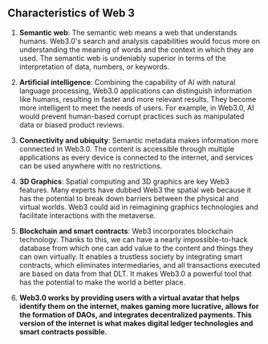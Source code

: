 ## Characteristics of Web 3 

1. **Semantic web**: The semantic web means a web that understands humans. Web3.0's search and analysis capabilities would focus more on understanding the meaning of words and the context in which they are used. The semantic web is undeniably superior in terms of the interpretation of data, numbers, or keywords.

2. **Artificial intelligence**: Combining the capability of AI with natural language processing, Web3.0 applications can distinguish information like humans, resulting in faster and more relevant results. They become more intelligent to meet the needs of users. For example, in Web3.0, AI would prevent human-based corrupt practices such as manipulated data or biased product reviews.

3. **Connectivity and ubiquity**: Semantic metadata makes information more connected in Web3.0. The content is accessible through multiple applications as every device is connected to the internet, and services can be used anywhere with no restrictions.

4. **3D Graphics**: Spatial computing and 3D graphics are key Web3 features. Many experts have dubbed Web3 the spatial web because it has the potential to break down barriers between the physical and virtual worlds. Web3 could aid in reimagining graphics technologies and facilitate interactions with the metaverse.

5. **Blockchain and smart contracts**: Web3 incorporates blockchain technology. Thanks to this, we can have a nearly impossible-to-hack database from which one can add value to the content and things they can own virtually. It enables a trustless society by integrating smart contracts, which eliminates intermediaries, and all transactions executed are based on data from that DLT. It makes Web3.0 a powerful tool that has the potential to make the world a better place.

6. **Web3.0 works by providing users with a virtual avatar that helps identify them on the internet, makes gaming more lucrative, allows for the formation of DAOs, and integrates decentralized payments. This version of the internet is what makes digital ledger technologies and smart contracts possible.**
